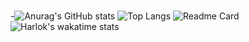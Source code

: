 # 
-![Anurag's GitHub stats](https://github-readme-stats.vercel.app/api?username=LY2601620664)
![Top Langs](https://github-readme-stats.vercel.app/api/top-langs/?username=LY2601620664)
![Readme Card](https://github-readme-stats.vercel.app/api/pin/?username=anuraghazra&repo=github-readme-stats)
![Harlok's wakatime stats](https://github-readme-stats.vercel.app/api/wakatime?username=LY2601620664)

